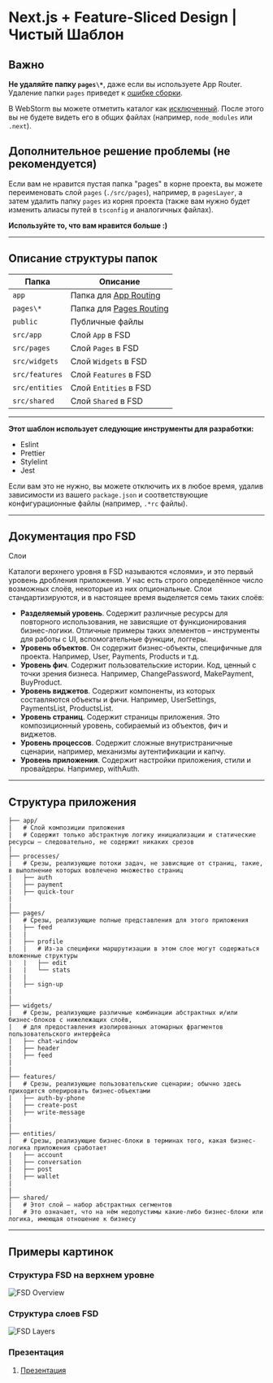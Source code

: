 # Next.js + Feature-Sliced Design | Чистый Шаблон

## Важно

**Не удаляйте папку `pages\*`**, даже если вы используете App Router. Удаление папки `pages` приведет к [ошибке сборки](https://t.me/feature_sliced/1/107414).

В WebStorm вы можете отметить каталог как [исключенный](https://www.jetbrains.com/help/webstorm/configuring-project-structure.html#content-root). После этого вы не будете видеть его в общих файлах (например, `node_modules` или `.next`).

## Дополнительное решение проблемы (не рекомендуется)

Если вам не нравится пустая папка "pages" в корне проекта, вы можете переименовать слой `pages` (`./src/pages`), например, в `pagesLayer`, а затем удалить папку `pages` из корня проекта (также вам нужно будет изменить алиасы путей в `tsconfig` и аналогичных файлах).

**Используйте то, что вам нравится больше :)**

---

## Описание структуры папок

| Папка        | Описание                                                                                                         |
| ------------ | --------------------------------------------------------------------------------------------------------------- |
| `app`        | Папка для [App Routing](https://nextjs.org/docs/app/building-your-application/routing#the-app-router)           |
| `pages\*`    | Папка для [Pages Routing](https://nextjs.org/docs/pages)                                                        |
| `public`     | Публичные файлы                                                                                                 |
| `src/app`    | Слой `App` в FSD                                                                                                |
| `src/pages`  | Слой `Pages` в FSD                                                                                              |
| `src/widgets`| Слой `Widgets` в FSD                                                                                            |
| `src/features`| Слой `Features` в FSD                                                                                          |
| `src/entities`| Слой `Entities` в FSD                                                                                          |
| `src/shared` | Слой `Shared` в FSD                                                                                             |

---

**Этот шаблон использует следующие инструменты для разработки:**

- Eslint
- Prettier
- Stylelint
- Jest

Если вам это не нужно, вы можете отключить их в любое время, удалив зависимости из вашего `package.json` и соответствующие конфигурационные файлы (например, `.*rc` файлы).

---

## Документация про FSD

Слои

Каталоги верхнего уровня в FSD называются «слоями», и это первый уровень дробления приложения. У нас есть строго определённое число возможных слоёв, некоторые из них опциональные. Слои стандартизируются, и в настоящее время выделяется семь таких слоёв:

- **Разделяемый уровень**. Содержит различные ресурсы для повторного использования, не зависящие от функционирования бизнес-логики. Отличные примеры таких элементов – инструменты для работы с UI, вспомогательные функции, логгеры.
- **Уровень объектов**. Он содержит бизнес-объекты, специфичные для проекта. Например, User, Payments, Products и т.д.
- **Уровень фич**. Содержит пользовательские истории. Код, ценный с точки зрения бизнеса. Например, ChangePassword, MakePayment, BuyProduct.
- **Уровень виджетов**. Содержит компоненты, из которых составляются объекты и фичи. Например, UserSettings, PaymentsList, ProductsList.
- **Уровень страниц**. Содержит страницы приложения. Это композиционный уровень, собираемый из объектов, фич и виджетов.
- **Уровень процессов**. Содержит сложные внутристраничные сценарии, например, механизмы аутентификации и капчу.
- **Уровень приложения**. Содержит настройки приложения, стили и провайдеры. Например, withAuth.

---

## Структура приложения

```plaintext
├── app/
|   # Слой композиции приложения
|   # Содержит только абстрактную логику инициализации и статические ресурсы – следовательно, не содержит никаких срезов
|
├── processes/
|   # Срезы, реализующие потоки задач, не зависящие от страниц, такие, в выполнение которых вовлечено множество страниц 
|   ├── auth
|   ├── payment
|   ├── quick-tour
|
|
├── pages/
|   # Срезы, реализующие полные представления для этого приложения
|   ├── feed
|   |
|   ├── profile
|   |   # Из-за специфики маршрутизации в этом слое могут содержаться вложенные структуры 
|   |   ├── edit
|   |   └── stats
|   |
|   ├── sign-up
|
|
├── widgets/
|   # Срезы, реализующие различные комбинации абстрактных и/или бизнес-блоков с нижележащих слоёв,
|   # для предоставления изолированных атомарных фрагментов пользовательского интерфейса
|   ├── chat-window
|   ├── header
|   ├── feed
|
|
├── features/
|   # Срезы, реализующие пользовательские сценарии; обычно здесь приходится оперировать бизнес-объектами 
|   ├── auth-by-phone
|   ├── create-post
|   ├── write-message
|
|
├── entities/
|   # Срезы, реализующие бизнес-блоки в терминах того, какая бизнес-логика приложения сработает 
|   ├── account
|   ├── conversation
|   ├── post
|   ├── wallet
|
|
├── shared/
|   # Этот слой – набор абстрактных сегментов
|   # Это означает, что на нём недопустимы какие-либо бизнес-блоки или логика, имеющая отношение к бизнесу 
```

---

## Примеры картинок

### Структура FSD на верхнем уровне

![FSD Overview](https://habrastorage.org/webt/ve/ey/w8/veeyw8lxdr-8dyiyf7d2a4ixzok.jpeg)

### Структура слоев FSD

![FSD Layers](https://habrastorage.org/webt/ek/0o/wi/ek0owiw6zqfn6j6zpogb7neyqmo.png)


### Презентация
1. [Презентация](https://docs.google.com/presentation/d/1dY98-F_sVpmx69KuXYs-unDy9q-CRwiQjKFZI8_VgPM/edit?usp=sharing)
